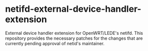 # netifd-external-device-handler-extension
External device handler extension for OpenWRT/LEDE's netifd. This repository provides the necessary patches for the changes that are currently pending approval of netid's maintainer.
